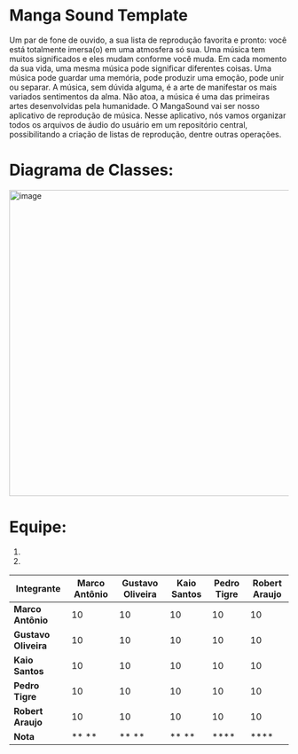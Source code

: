 # Manga Sound Template

Um par de fone de ouvido, a sua lista de reprodução favorita e pronto: você está totalmente imersa(o) em uma atmosfera só sua. Uma música tem muitos significados e eles mudam conforme você muda. Em cada momento da sua vida, uma mesma música pode significar diferentes coisas. Uma música pode guardar uma memória, pode produzir uma emoção, pode unir ou separar. A música, sem dúvida alguma, é a arte de manifestar os mais variados sentimentos da alma. Não atoa, a música é uma das primeiras artes desenvolvidas pela humanidade. O MangaSound vai ser nosso aplicativo de reprodução de música. Nesse aplicativo, nós vamos organizar todos os arquivos de áudio do usuário em um repositório central, possibilitando a criação de listas de reprodução, dentre outras operações. 

# Diagrama de Classes: 

<img width="552" alt="image" src="https://github.com/user-attachments/assets/9873181b-511f-42d9-8cf5-5d5966515634" />


# Equipe: <nome-da-equipe>
1. <Nome de fulano>
2. <Nome de fulana>

| Integrante         | Marco Antônio | Gustavo Oliveira | Kaio Santos | Pedro Tigre | Robert Araujo |
|----------------------|---------------|------------------|-------------|-------------|---------------|
| **Marco Antônio**    |     10        |       10         |    10       |     10      |      10       |
| **Gustavo Oliveira** |     10        |       10         |    10       |     10      |      10       |
| **Kaio Santos**      |     10        |       10         |    10       |     10      |      10       |
| **Pedro Tigre**      |     10        |       10         |    10       |     10      |      10       |
| **Robert Araujo**    |     10        |       10         |    10       |     10      |      10       |
| **Nota**             | **  **        | **  **           | ** **       | ****        | ****          |
